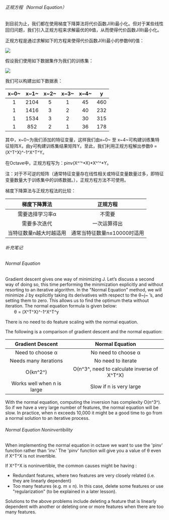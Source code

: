 ###### 正规方程（Normal Equation）   

到目前为止，我们都在使用梯度下降算法将代价函数J(θ)最小化。但对于某些线性回归问题，我们引入正规方程来求解最优的θ值，从而使得代价函数J(θ)最小化。      

正规方程是通过求解如下的方程来使得代价函数J(θ)最小的参数θ的值：   

![](http://upload-images.jianshu.io/upload_images/5983416-0c3d83710acad1be.png?imageMogr2/auto-orient/strip%7CimageView2/2/w/1240)

假设我们使用如下数据集作为我们的训练集：   


![](http://upload-images.jianshu.io/upload_images/5983416-466609888270b0dd.png?imageMogr2/auto-orient/strip%7CimageView2/2/w/1240)

我们可以构建出如下数据表：          

| x~0~|  x~1~|  x~2~| x~3~|x~4~|  y |  
|:-----:|:-------:|:-----:|:-----:|:-----:|:-----:|
|    1    |   2104  | 5     |     1    |   45  |  460 |
|    1    |   1416  |   3    |   2     |  40  |  232   |
|    1    |   1534  |  3    |    2     |   30|   315   |
|1        |852       |  2    | 1         | 36   |   178|    

其中，x~0~为我们添加的特征变量，这样我们由x~0~ 至 x~4~可构建训练集特征矩阵X，由y可构建训练集结果矩阵Y。至此，我们利用正规方程解出参数θ = (X^T^X)^-1^X^T^Y。    

在Octave中，正规方程写为：pinv(X^'^*X)*X^'^*Y。    

注：对于不可逆的矩阵（通常特征变量存在线性相关或特征变量数量过多，即特征变量数量大于训练集中的训练数据。），正规方程方法不可使用。          

梯度下降算法与正规方程法的比较：      

|梯度下降算法|正规方程|
|:-------------------:|:---------:|
|需要选择学习率α|不需要|
|需要多次迭代|一次运算得出|
|当特征数量n越大时越适用|通常当特征数量n≤10000时适用|  

###### 补充笔记  

###### Normal Equation  

Gradient descent gives one way of minimizing J. Let’s discuss a second way of doing so, this time performing the minimization explicitly and without resorting to an iterative algorithm. In the "Normal Equation" method, we will minimize J by explicitly taking its derivatives with respect to the θ~j~ ’s, and setting them to zero. This allows us to find the optimum theta without iteration. The normal equation formula is given below:   
　　θ = (X^T^X)^-1^X^T^y  

There is no need to do feature scaling with the normal equation.    

The following is a comparison of gradient descent and the normal equation:    

|Gradient Descent|Normal Equation|
|:-------------------:|:-------------------:|
|Need to choose α|No need to choose α|
|Needs many iterations|No need to iterate|
|O(kn^2^)|O(n^3^, need to calculate inverse of X^T^X)|
|Works well when n is large|Slow if n is very large|    

With the normal equation, computing the inversion has complexity O(n^3^). So if we have a very large number of features, the normal equation will be slow. In practice, when n exceeds 10,000 it might be a good time to go from a normal solution to an iterative process.    

###### Normal Equation Noninvertibility  

When implementing the normal equation in octave we want to use the 'pinv' function rather than 'inv.' The 'pinv' function will give you a value of θ even if X^T^X is not invertible.   

If X^T^X is noninvertible, the common causes might be having :    
- Redundant features, where two features are very closely related (i.e. they are linearly dependent)  
- Too many features (e.g. m ≤ n). In this case, delete some features or use "regularization" (to be explained in a later lesson).  

Solutions to the above problems include deleting a feature that is linearly dependent with another or deleting one or more features when there are too many features.
